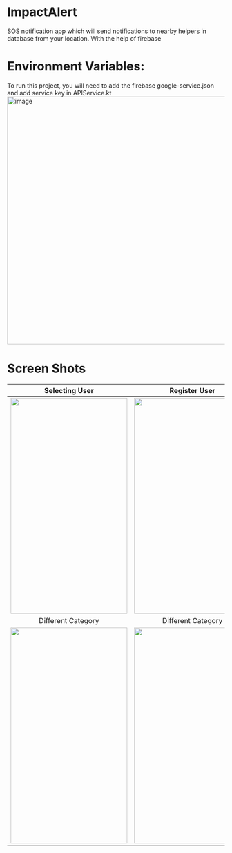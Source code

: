 <h1> ImpactAlert</h1> 
SOS notification app which will send notifications to nearby helpers in database from your location. With the help of firebase<br/>

<h1>  Environment Variables:</h1> 
To run this project, you will need to add the firebase google-service.json and add service key in APIService.kt
<img width="574" alt="image" src="https://github.com/tejasvb/sos_notification/assets/63836638/ffe589ac-e335-466a-9e1d-a52a5ba555d6">
<h1> Screen Shots</h1>

| Selecting User  | Register User | Register Helper |
|:--------:|:--------:|:--------:|
|<img src="https://github.com/tejasvb/sos_notification/assets/63836638/59944b9e-556b-4e91-8a5d-cb3e7a4169e7.jpg"  height="500" width="270" >   | <img src="https://github.com/tejasvb/sos_notification/assets/63836638/958e41ab-f9c6-4826-b788-6484caa2ce58.jpg"  height="500" width="270" > | <img src="https://github.com/tejasvb/sos_notification/assets/63836638/fab988e9-bb99-429b-9d43-7370b575a139.jpg"  height="500" width="270" > | <img src="https://github.com/tejasvb/sos_notification/assets/63836638/e614f032-fd8e-41ff-bfe4-e600708b57ab.png"  height="500" width="270" >|
| Different Category |  Different Category  | Specific Country |
| <img src="https://github.com/tejasvb/sos_notification/assets/63836638/59944b9e-556b-4e91-8a5d-cb3e7a4169e7.jpg"  height="500" width="270" >   |  <img src="https://user-images.githubusercontent.com/63836638/128599282-d37d8fb5-2ea3-4522-94be-136e7ee167ac.jpg"  height="500" width="270" >  | <img src="https://user-images.githubusercontent.com/63836638/128599276-f5e95773-932e-409f-b6d9-db202d54ba18.jpg"  height="500" width="270" > |<img src="https://user-images.githubusercontent.com/63836638/122667317-d82a0500-d1cf-11eb-8e04-44024bda4025.png"  height="500" width="270" >|
